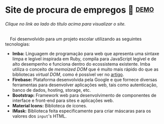 # Site de procura de empregos 💼 <sup><sub>[DEMO](https://site-empregos.web.app/)</sub></sup>

###### Clique no link ao lado do título acima para visualizar o site.

&nbsp;&nbsp;&nbsp;&nbsp;Foi desenvolvido para um projeto escolar utilizando as seguintes tecnologias:
- **Imba:** Linguagem de programação para web que apresenta uma sintaxe limpa e legível inspirada em Ruby, compila para JavaScript legível e de alto desempenho e funciona dentro do ecossistema existente. Imba utiliza o conceito de *memoized DOM* que é muito mais rápido do que as bibliotecas *virtual DOM*, como é possível ver no [artigo](https://www.freecodecamp.org/news/the-virtual-dom-is-slow-meet-the-memoized-dom-bb19f546cc52/).
- **Firebase:** Plataforma desenvolvida pela Google e que fornece diversas ferramentas para desenvolver aplicações web, tais como autenticação, banco de dados, hosting, storage, etc.
- **Bootstrap:** Framework web para desenvolvimento de componentes de interface e front-end para sites e aplicações web.
- **Material Icons:** Biblioteca de ícones.
- **IMask:** Biblioteca feita especificamente para criar máscaras para os valores dos `input`'s HTML.

